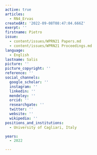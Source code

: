 ```yaml
---
active: true
articles:
  - RN4_Ervas
createdAt: '2022-09-08T08:47:04.666Z'
exerpt: ''
firstname: Pietro
issue:
  - content/issues/WPRN21 Papers.md
  - content/issues/WPRN21 Proceedings.md
language:
  - English
lastname: Salis
picture: ''
picture_copyright: ''
reference: ''
social_channels:
  google_scholar: ''
  instagram: ''
  linkedin: ''
  mendeley: ''
  orcid: ''
  researchgate: ''
  twitter: ''
  website: ''
  wikipedia: ''
positions_and_institutions:
  - University of Cagliari, Italy

years:
  - 2022

---
```


